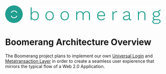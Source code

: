 ![Boomerang Logo](https://github.com/BoomerangProject/boomerang-wiki/blob/master/images/logo.png "Boomerang Logo")
# Boomerang Architecture Overview
The Boomerang project plans to implement our own [Universal Login](https://github.com/BoomerangProject/boomerang-wiki/blob/master/architecture/UniversalLogin.md) and [Metatransaction Layer](https://github.com/BoomerangProject/boomerang-wiki/blob/master/architecture/MetaTransactionLayer.md) in order to create a seamless user expierence that mirrors the typical flow of a Web 2.0 Application.
